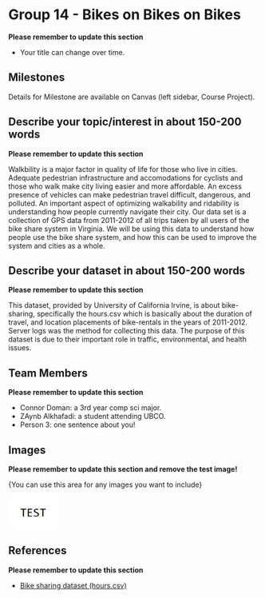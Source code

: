 # Group 14 - Bikes on Bikes on Bikes

**Please remember to update this section**

-   Your title can change over time.

## Milestones

Details for Milestone are available on Canvas (left sidebar, Course Project).

## Describe your topic/interest in about 150-200 words

**Please remember to update this section**

Walkbility is a major factor in quality of life for those who live in cities. Adequate pedestrian infrastructure and accomodations for cyclists and those who walk make city living easier and more affordable. An excess presence of vehicles can make pedestrian travel difficult, dangerous, and polluted. An important aspect of optimizing walkability and ridability is understanding how people currently navigate their city. Our data set is a collection of GPS data from 2011-2012 of all trips taken by all users of the bike share system in Virginia. We will be using this data to understand how people use the bike share system, and how this can be used to improve the system and cities as a whole.

## Describe your dataset in about 150-200 words

**Please remember to update this section**

This dataset, provided by University of California Irvine, is about bike-sharing, specifically the hours.csv which is basically about the duration of travel, and location placements of bike-rentals in the years of 2011-2012. Server logs was the method for collecting this data. The purpose of this dataset is due to their important role in traffic, environmental, and health issues.

## Team Members

**Please remember to update this section**

-   Connor Doman: a 3rd year comp sci major.
-   ZAynb Alkhafadi: a student attending UBCO. 
-   Person 3: one sentence about you!

## Images

**Please remember to update this section and remove the test image!**

{You can use this area for any images you want to include}

<img src ="images/test.png" width="100px">

## References

**Please remember to update this section**

-   [Bike sharing dataset (hours.csv)](https://archive.ics.uci.edu/ml/datasets/bike+sharing+dataset)
